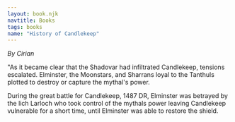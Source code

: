 ```yaml
---
layout: book.njk
navtitle: Books
tags: books
name: "History of Candlekeep"
---
```

*By Cirian*

"As it became clear that the Shadovar had infiltrated Candlekeep, tensions escalated. Elminster, the Moonstars, and Sharrans loyal to the Tanthuls plotted to destroy or capture the mythal's power.

During the great battle for Candlekeep, 1487 DR, Elminster was betrayed by the lich Larloch who took control of the mythals power leaving Candlekeep vulnerable for a short time, until Elminster was able to restore the shield. 


